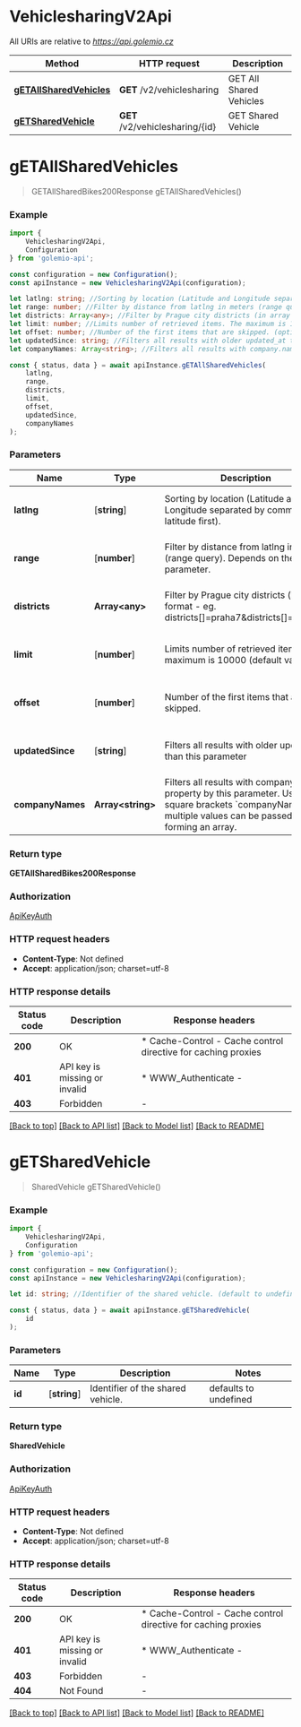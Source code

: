 # VehiclesharingV2Api

All URIs are relative to *https://api.golemio.cz*

|Method | HTTP request | Description|
|------------- | ------------- | -------------|
|[**gETAllSharedVehicles**](#getallsharedvehicles) | **GET** /v2/vehiclesharing | GET All Shared Vehicles|
|[**gETSharedVehicle**](#getsharedvehicle) | **GET** /v2/vehiclesharing/{id} | GET Shared Vehicle|

# **gETAllSharedVehicles**
> GETAllSharedBikes200Response gETAllSharedVehicles()



### Example

```typescript
import {
    VehiclesharingV2Api,
    Configuration
} from 'golemio-api';

const configuration = new Configuration();
const apiInstance = new VehiclesharingV2Api(configuration);

let latlng: string; //Sorting by location (Latitude and Longitude separated by comma, latitude first). (optional) (default to undefined)
let range: number; //Filter by distance from latlng in meters (range query). Depends on the latlng parameter. (optional) (default to undefined)
let districts: Array<any>; //Filter by Prague city districts (in array format - eg. districts[]=praha7&districts[]=praha6) (optional) (default to undefined)
let limit: number; //Limits number of retrieved items. The maximum is 10000 (default value). (optional) (default to undefined)
let offset: number; //Number of the first items that are skipped. (optional) (default to undefined)
let updatedSince: string; //Filters all results with older updated_at than this parameter (optional) (default to undefined)
let companyNames: Array<string>; //Filters all results with company.name property by this parameter. Use with square brackets `companyNames[]`, multiple values can be passed forming an array. (optional) (default to undefined)

const { status, data } = await apiInstance.gETAllSharedVehicles(
    latlng,
    range,
    districts,
    limit,
    offset,
    updatedSince,
    companyNames
);
```

### Parameters

|Name | Type | Description  | Notes|
|------------- | ------------- | ------------- | -------------|
| **latlng** | [**string**] | Sorting by location (Latitude and Longitude separated by comma, latitude first). | (optional) defaults to undefined|
| **range** | [**number**] | Filter by distance from latlng in meters (range query). Depends on the latlng parameter. | (optional) defaults to undefined|
| **districts** | **Array&lt;any&gt;** | Filter by Prague city districts (in array format - eg. districts[]&#x3D;praha7&amp;districts[]&#x3D;praha6) | (optional) defaults to undefined|
| **limit** | [**number**] | Limits number of retrieved items. The maximum is 10000 (default value). | (optional) defaults to undefined|
| **offset** | [**number**] | Number of the first items that are skipped. | (optional) defaults to undefined|
| **updatedSince** | [**string**] | Filters all results with older updated_at than this parameter | (optional) defaults to undefined|
| **companyNames** | **Array&lt;string&gt;** | Filters all results with company.name property by this parameter. Use with square brackets &#x60;companyNames[]&#x60;, multiple values can be passed forming an array. | (optional) defaults to undefined|


### Return type

**GETAllSharedBikes200Response**

### Authorization

[ApiKeyAuth](../README.md#ApiKeyAuth)

### HTTP request headers

 - **Content-Type**: Not defined
 - **Accept**: application/json; charset=utf-8


### HTTP response details
| Status code | Description | Response headers |
|-------------|-------------|------------------|
|**200** | OK |  * Cache-Control - Cache control directive for caching proxies <br>  |
|**401** | API key is missing or invalid |  * WWW_Authenticate -  <br>  |
|**403** | Forbidden |  -  |

[[Back to top]](#) [[Back to API list]](../README.md#documentation-for-api-endpoints) [[Back to Model list]](../README.md#documentation-for-models) [[Back to README]](../README.md)

# **gETSharedVehicle**
> SharedVehicle gETSharedVehicle()



### Example

```typescript
import {
    VehiclesharingV2Api,
    Configuration
} from 'golemio-api';

const configuration = new Configuration();
const apiInstance = new VehiclesharingV2Api(configuration);

let id: string; //Identifier of the shared vehicle. (default to undefined)

const { status, data } = await apiInstance.gETSharedVehicle(
    id
);
```

### Parameters

|Name | Type | Description  | Notes|
|------------- | ------------- | ------------- | -------------|
| **id** | [**string**] | Identifier of the shared vehicle. | defaults to undefined|


### Return type

**SharedVehicle**

### Authorization

[ApiKeyAuth](../README.md#ApiKeyAuth)

### HTTP request headers

 - **Content-Type**: Not defined
 - **Accept**: application/json; charset=utf-8


### HTTP response details
| Status code | Description | Response headers |
|-------------|-------------|------------------|
|**200** | OK |  * Cache-Control - Cache control directive for caching proxies <br>  |
|**401** | API key is missing or invalid |  * WWW_Authenticate -  <br>  |
|**403** | Forbidden |  -  |
|**404** | Not Found |  -  |

[[Back to top]](#) [[Back to API list]](../README.md#documentation-for-api-endpoints) [[Back to Model list]](../README.md#documentation-for-models) [[Back to README]](../README.md)


